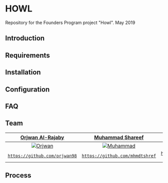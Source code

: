 # HOWL

Repository for the Founders Program project "Howl". May 2019

## Introduction
## Requirements
## Installation
## Configuration
## FAQ
## Team
| <a href="https://github.com/orjwan98" target="_blank">**Orjwan Al-Rajaby**</a> | <a href="https://github.com/mhmdtshref" target="_blank">**Muhammad Shareef**</a> | <a href="https://github.com/teenie-quaggard" target="_blank">**Kristina-Talisa Jaggard**</a> | <a href="https://github.com/Oliversw" target="_blank">**Oliver**</a> |
| :---: |:---:|:---:|:---:|
| [![Orjwan](https://avatars3.githubusercontent.com/u/41706997?s=460&v=4)]()    | [![Muhammad](https://avatars3.githubusercontent.com/u/19406147?s=460&v=4)]() |  [![Kristina](https://avatars1.githubusercontent.com/u/37771591?s=460&v=4)]()    | [![Oliver](https://avatars3.githubusercontent.com/u/9094166?s=460&v=4?v=3&s=200)]() |
| <a href="https://github.com/orjwan98" target="_blank">`https://github.com/orjwan98`</a> | <a href="https://github.com/mhmdtshref" target="_blank">`https://github.com/mhmdtshref`</a> | <a href="https://github.com/teenie-quaggard" target="_blank">`https://github.com/teenie-quaggard`</a> | <a href="https://github.com/Oliversw" target="_blank">`https://github.com/Oliversw`</a> |
## Process
